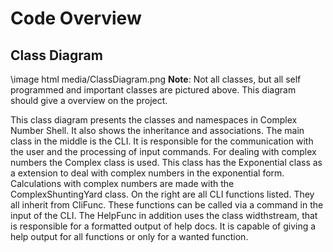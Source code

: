 # Code Overview

## Class Diagram

\image html media/ClassDiagram.png
**Note**: Not all classes, but all self programmed and important classes are pictured above. This diagram should give a overview on the project.

This class diagram presents the classes and namespaces in Complex Number Shell.
It also shows the inheritance and associations.
The main class in the middle is the CLI.
It is responsible for the communication with the user and the processing of input commands.
For dealing with complex numbers the Complex class is used.
This class has the Exponential class as a extension to deal with complex numbers in the exponential form.
Calculations with complex numbers are made with the ComplexShuntingYard class.
On the right are all CLI functions listed.
They all inherit from CliFunc.
These functions can be called via a command in the input of the CLI.
The HelpFunc in addition uses the class widthstream, that is responsible for a formatted output of help docs.
It is capable of giving a help output for all functions or only for a wanted function.